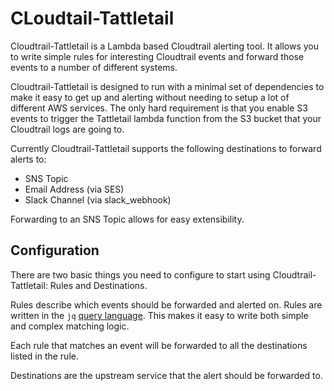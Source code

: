 # CLoudtail-Tattletail

Cloudtrail-Tattletail is a Lambda based Cloudtrail alerting tool. It allows you to write simple rules for interesting Cloudtrail events and forward those events to a number of different systems.

Cloudtrail-Tattletail is designed to run with a minimal set of dependencies to make it easy to get up and alerting without needing to setup a lot of different AWS services. The only hard requirement is that you enable S3 events to trigger the Tattletail lambda function from the S3 bucket that your Cloudtrail logs are going to.

Currently Cloudtrail-Tattletail supports the following destinations to forward alerts to:
- SNS Topic
- Email Address (via SES)
- Slack Channel (via slack_webhook)

Forwarding to an SNS Topic allows for easy extensibility.

## Configuration

There are two basic things you need to configure to start using Cloudtrail-Tattletail: Rules and Destinations.

Rules describe which events should be forwarded and alerted on. Rules are written in the `jq` [query language](https://stedolan.github.io/jq/manual/). This makes it easy to write both simple and complex matching logic.

Each rule that matches an event will be forwarded to all the destinations listed in the rule.

Destinations are the upstream service that the alert should be forwarded to.
